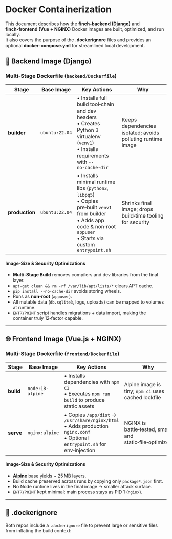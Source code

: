 # Docker Containerization

This document describes how the **finch‑backend (Django)** and **finch‑frontend (Vue + NGINX)** Docker images are built, optimized, and run locally.  
It also covers the purpose of the **.dockerignore** files and provides an optional **docker‑compose.yml** for streamlined local development.

## 🐍 Backend Image (Django)

### Multi‑Stage Dockerfile (`backend/Dockerfile`)

| Stage        | Base Image     | Key Actions                                               | Why                                                         |
|--------------|----------------|-----------------------------------------------------------|-------------------------------------------------------------|
| **builder**  | `ubuntu:22.04` | • Installs full build tool‑chain and dev headers <br>• Creates Python 3 virtualenv (`venv1`) <br>• Installs requirements with `--no‑cache‑dir` | Keeps dependencies isolated; avoids polluting runtime image |
| **production** | `ubuntu:22.04` | • Installs minimal runtime libs (`python3`, `libpq5`) <br>• Copies pre‑built `venv1` from builder <br>• Adds app code & non‑root `appuser` <br>• Starts via custom `entrypoint.sh` | Shrinks final image; drops build‑time tooling for security  |

#### Image‑Size & Security Optimizations

* **Multi‑Stage Build** removes compilers and dev libraries from the final layer.  
* `apt-get clean && rm -rf /var/lib/apt/lists/*` clears APT cache.  
* `pip install --no-cache-dir` avoids storing wheels.  
* Runs as **non‑root** (`appuser`).  
* All mutable data (`db.sqlite3`, logs, uploads) can be mapped to volumes at runtime.  
* `ENTRYPOINT` script handles migrations + data import, making the container truly 12‑factor capable.

---

## 🌐 Frontend Image (Vue.js + NGINX)

### Multi‑Stage Dockerfile (`frontend/Dockerfile`)

| Stage        | Base Image     | Key Actions                            | Why                                              |
|--------------|----------------|----------------------------------------|--------------------------------------------------|
| **build**    | `node:18-alpine` | • Installs dependencies with `npm ci` <br>• Executes `npm run build` to produce static assets | Alpine image is tiny; `npm ci` uses cached lockfile |
| **serve**    | `nginx:alpine`   | • Copies `/app/dist` → `/usr/share/nginx/html` <br>• Adds production `nginx.conf` <br>• Optional `entrypoint.sh` for env‑injection | NGINX is battle‑tested, small, and static‑file‑optimized |

#### Image‑Size & Security Optimizations

* **Alpine** base yields ~ 25 MB layers.  
* Build cache preserved across runs by copying only `package*.json` first.  
* No Node runtime lives in the final image → smaller attack surface.  
* `ENTRYPOINT` kept minimal; main process stays as PID 1 (`nginx`).  

---

## 🚫 .dockerignore

Both repos include a `.dockerignore` file to prevent large or sensitive files from inflating the build context:

